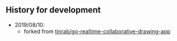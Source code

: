 ## History for development


* 2019/08/10:
    - forked from [tinrab/go-realtime-collaborative-drawing-app](https://github.com/tinrab/go-realtime-collaborative-drawing-app)

